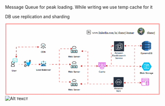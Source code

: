 Message Queue for peak loading. While writing we use temp cache for it

DB use replication and sharding

![Alt текст](/img/system-design/twitter.gif)
![Alt текст](/img/system-design/twitter_2.jpg)